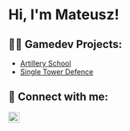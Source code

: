 <h1>Hi, I'm Mateusz!</h1>

<h2>👨‍💻 Gamedev Projects:</h2>

  - [Artillery School](https://github.com/Sajgotin/Artillery-School)
  - [Single Tower Defence](https://github.com/Sajgotin/single-tower-defence)

<h2> 🤳 Connect with me:</h2>

[<img align="left" alt="MateuszWosik | LinkedIn" width="22px" src="https://cdn.jsdelivr.net/npm/simple-icons@v3/icons/linkedin.svg" />][linkedin]

[linkedin]: https://www.linkedin.com/in/mateusz-wosik/
